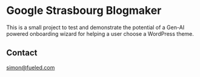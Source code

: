# Google Strasbourg Blogmaker

This is a small project to test and demonstrate the potential of a Gen-AI powered onboarding wizard for helping a user choose a WordPress theme.

## Contact

simon@fueled.com
